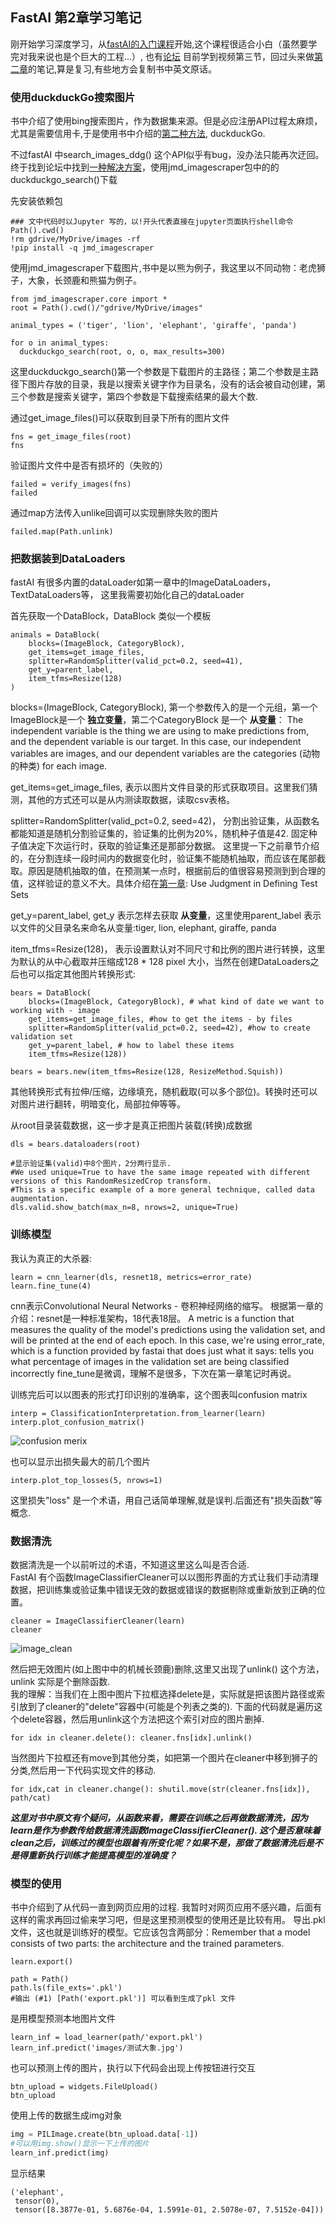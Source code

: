 ## FastAI 第2章学习笔记  
刚开始学习深度学习，从[fastAI的入门课程](https://course.fast.ai/)开始,这个课程很适合小白（虽然要学完对我来说也是个巨大的工程…）,
也有[论坛](https://forums.fast.ai/c/part1-v4/46)
目前学到视频第三节，回过头来做[第二章](https://colab.research.google.com/github/fastai/fastbook/blob/master/02_production.ipynb)的笔记,算是复习,有些地方会复制书中英文原话。

### 使用duckduckGo搜索图片

书中介绍了使用bing搜索图片，作为数据集来源。但是必应注册API过程太麻烦，尤其是需要信用卡,于是使用书中介绍的[第二种方法](https://course.fast.ai/images),
duckduckGo.

不过fastAI 中search_images_ddg() 这个API似乎有bug，没办法只能再次迂回。终于找到论坛中找到[一种解决方案](https://forums.fast.ai/t/creating-image-datasets-for-vision-learning/77673/2)，使用jmd_imagescraper包中的的duckduckgo_search()下载

先安装依赖包
```
### 文中代码时以Jupyter 写的，以!开头代表直接在jupyter页面执行shell命令
Path().cwd()
!rm gdrive/MyDrive/images -rf
!pip install -q jmd_imagescraper
```

使用jmd_imagescraper下载图片,书中是以熊为例子，我这里以不同动物：老虎狮子，大象，长颈鹿和熊猫为例子。
```
from jmd_imagescraper.core import *
root = Path().cwd()/"gdrive/MyDrive/images"

animal_types = ('tiger', 'lion', 'elephant', 'giraffe', 'panda')

for o in animal_types:
  duckduckgo_search(root, o, o, max_results=300)
```
这里duckduckgo_search()第一个参数是下载图片的主路径；第二个参数是主路径下图片存放的目录，我是以搜索关键字作为目录名，没有的话会被自动创建，第三个参数是搜索关键字，第四个参数是下载搜索结果的最大个数.

通过get_image_files()可以获取到目录下所有的图片文件
```
fns = get_image_files(root)
fns
```
验证图片文件中是否有损坏的（失败的）
```
failed = verify_images(fns)
failed
```

通过map方法传入unlike回调可以实现删除失败的图片
```
failed.map(Path.unlink)
```

### 把数据装到DataLoaders

fastAI 有很多内置的dataLoader如第一章中的ImageDataLoaders，TextDataLoaders等，
这里我需要初始化自己的dataLoader

首先获取一个DataBlock，DataBlock 类似一个模板
```
animals = DataBlock(
    blocks=(ImageBlock, CategoryBlock), 
    get_items=get_image_files,
    splitter=RandomSplitter(valid_pct=0.2, seed=41),
    get_y=parent_label,
    item_tfms=Resize(128)
)
```
blocks=(ImageBlock, CategoryBlock), 
第一个参数传入的是一个元组，第一个ImageBlock是一个 **独立变量**，第二个CategoryBlock 是一个 **从变量**：
The independent variable is the thing we are using to make predictions from, and the dependent variable is our target. In this case, our independent variables are images, and our dependent variables are the categories (动物的种类) for each image.  

get_items=get_image_files, 
表示以图片文件目录的形式获取项目。这里我们猜测，其他的方式还可以是从内测读取数据，读取csv表格。  

splitter=RandomSplitter(valid_pct=0.2, seed=42)，
分割出验证集，从函数名都能知道是随机分割验证集的，验证集的比例为20%，随机种子值是42. 固定种子值决定下次运行时，获取的验证集还是那部分数据。
这里提一下之前章节介绍的，在分割连续一段时间内的数据变化时，验证集不能随机抽取，而应该在尾部截取。原因是随机抽取的值，在预测某一点时，根据前后的值很容易预测到到合理的值，这样验证的意义不大。具体介绍在[第一章](https://colab.research.google.com/github/fastai/fastbook/blob/master/01_intro.ipynb#scrollTo=Ce6UUo-a_WP1): Use Judgment in Defining Test Sets

get_y=parent_label,
get_y 表示怎样去获取 **从变量**，这里使用parent_label 表示以文件的父目录名来命名从变量:tiger, lion, elephant, giraffe, panda

item_tfms=Resize(128)，
表示设置默认对不同尺寸和比例的图片进行转换，这里为默认的从中心截取并压缩成128 * 128 pixel 大小，当然在创建DataLoaders之后也可以指定其他图片转换形式:
```
bears = DataBlock(
    blocks=(ImageBlock, CategoryBlock), # what kind of date we want to working with - image
    get_items=get_image_files, #how to get the items - by files
    splitter=RandomSplitter(valid_pct=0.2, seed=42), #how to create validation set
    get_y=parent_label, # how to label these items
    item_tfms=Resize(128))
    
bears = bears.new(item_tfms=Resize(128, ResizeMethod.Squish))
```
其他转换形式有拉伸/压缩，边缘填充，随机截取(可以多个部位)。转换时还可以对图片进行翻转，明暗变化，局部拉伸等等。  

从root目录装载数据，这一步才是真正把图片装载(转换)成数据
```
dls = bears.dataloaders(root)

#显示验证集(valid)中8个图片，2分两行显示. 
#We used unique=True to have the same image repeated with different versions of this RandomResizedCrop transform. 
#This is a specific example of a more general technique, called data augmentation.
dls.valid.show_batch(max_n=8, nrows=2, unique=True)
```

### 训练模型

我认为真正的大杀器:
```
learn = cnn_learner(dls, resnet18, metrics=error_rate)
learn.fine_tune(4)
```
cnn表示Convolutional Neural Networks - 卷积神经网络的缩写。 
根据第一章的介绍：resnet是一种标准架构，18代表18层。
A metric is a function that measures the quality of the model's predictions using the validation set, and will be printed at the end of each epoch. In this case, we're using error_rate, which is a function provided by fastai that does just what it says: tells you what percentage of images in the validation set are being classified incorrectly
fine_tune是微调，理解不是很多，下次在第一章笔记时再说。

训练完后可以以图表的形式打印识别的准确率，这个图表叫confusion matrix
```
interp = ClassificationInterpretation.from_learner(learn)
interp.plot_confusion_matrix()
```
![confusion merix](img/confusion_metrix.jpg)

也可以显示出损失最大的前几个图片
```
interp.plot_top_losses(5, nrows=1)
```
这里损失"loss" 是一个术语，用自己话简单理解,就是误判.后面还有"损失函数"等概念.

### 数据清洗
数据清洗是一个以前听过的术语，不知道这里这么叫是否合适.  
FastAI 有个函数ImageClassifierCleaner可以以图形界面的方式让我们手动清理数据，把训练集或验证集中错误无效的数据或错误的数据剔除或重新放到正确的位置。

```
cleaner = ImageClassifierCleaner(learn)
cleaner
```
![image_clean](img/image_clean.jpg)

然后把无效图片(如上图中中的机械长颈鹿)删除,这里又出现了unlink() 这个方法，unlink 实际是个删除函数.  
我的理解：当我们在上图中图片下拉框选择delete是，实际就是把该图片路径或索引放到了cleaner的"delete"容器中(可能是个列表之类的).
下面的代码就是遍历这个delete容器，然后用unlink这个方法把这个索引对应的图片删掉.
```
for idx in cleaner.delete(): cleaner.fns[idx].unlink()
```
当然图片下拉框还有move到其他分类，如把第一个图片在cleaner中移到狮子的分类,然后用一下代码实现文件的移动.
```
for idx,cat in cleaner.change(): shutil.move(str(cleaner.fns[idx]), path/cat)
```

 ***这里对书中原文有个疑问，从函数来看，需要在训练之后再做数据清洗，因为learn是作为参数传给数据清洗函数ImageClassifierCleaner().
这个是否意味着clean之后，训练过的模型也跟着有所变化呢？如果不是，那做了数据清洗后是不是得重新执行训练才能提高模型的准确度？***

### 模型的使用
书中介绍到了从代码一直到网页应用的过程. 我暂时对网页应用不感兴趣，后面有这样的需求再回过偷来学习吧，但是这里预测模型的使用还是比较有用。
导出.pkl文件，这也就是训练好的模型。它应该包含两部分：Remember that a model consists of two parts: the architecture and the trained parameters. 
```
learn.export()

path = Path()
path.ls(file_exts='.pkl')
#输出 (#1) [Path('export.pkl')] 可以看到生成了pkl 文件
```

是用模型预测本地图片文件
```
learn_inf = load_learner(path/'export.pkl')
learn_inf.predict('images/测试大象.jpg')
```
也可以预测上传的图片，执行以下代码会出现上传按钮进行交互
```
btn_upload = widgets.FileUpload()
btn_upload 
```
使用上传的数据生成img对象
```python
img = PILImage.create(btn_upload.data[-1])
#可以用img.show()显示一下上传的图片
learn_inf.predict(img)
```
显示结果
```shell
('elephant',
 tensor(0),
 tensor([8.3877e-01, 5.6876e-04, 1.5991e-01, 2.5078e-07, 7.5152e-04]))
```
